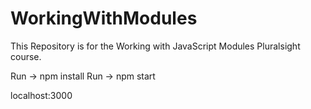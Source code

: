 # WorkingWithModules
This Repository is for the Working with JavaScript Modules Pluralsight course.

Run -> npm install
Run -> npm start

localhost:3000
